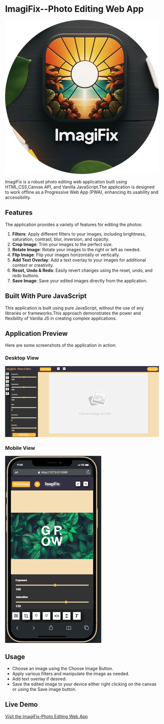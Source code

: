 # ImagiFix--Photo Editing Web App

![imagiFix Logo](img/logo-512x512.png)

ImagiFix is a robust photo editing web application built using HTML,CSS,Canvas API, and Vanilla JavaScript.The application is designed to work offline as a Progressive Web App (PWA), enhancing its usability and accessibility.

## Features

The application provides a variety of features for editing the photos:

1. **Filters**: Apply different filters to your images, including brightness, saturation, contrast, blur, inversion, and opacity.
2. **Crop Image**: Trim your images to the perfect size.
3. **Rotate Image**: Rotate your images to the right or left as needed.
4. **Flip Image**: Flip your images horizontally or vertically.
5. **Add Text Overlay**: Add a text overlay to your images for additional context or creativity.
6. **Reset, Undo & Redo**: Easily revert changes using the reset, undo, and redo buttons.
7. **Save Image**: Save your edited images directly from the application.

## Built With Pure JavaScript

This application is built using pure JavaScript, without the use of any libraries or frameworks.This approach demonstrates the power and flexibility of Vanilla JS in creating complex applications.

## Application Preview

Here are some screenshots of the application in action:

### Desktop View

![Desktop View](/img/desktop%20view.png)

### Mobile View

![Mobile View](/img/mobile%20view.png)

## Usage
- Choose an image using the Choose Image Button.
- Apply various filters and manipulate the image as needed.
- Add text overlay if desired.
- Save the edited image to your device either right clicking on the canvas or using the Save image button.

## Live Demo
[Visit the ImagiFix-Photo Editing Web App](https://imagi-fix.vercel.app)



